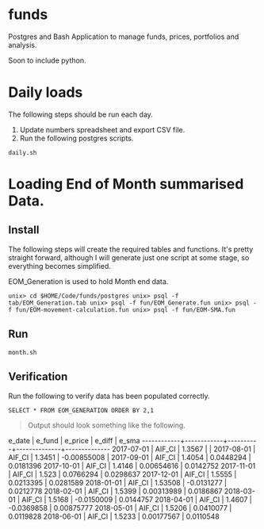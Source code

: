# funds
Postgres and Bash Application to manage funds, prices, portfolios and analysis.


Soon to include python.

# Daily loads

The following steps should be run each day.

1. Update numbers spreadsheet and export CSV file.
2. Run the following postgres scripts.

`
daily.sh
`

# Loading End of Month summarised Data.

## Install

The following steps will create the required tables and functions. It's pretty straight forward, although I will generate just one script at some stage, so everything becomes simplified.

EOM_Generation is used to hold Month end data.

`
unix> cd $HOME/Code/funds/postgres
unix> psql -f tab/EOM_Generation.tab
unix> psql -f fun/EOM_Generate.fun
unix> psql -f fun/EOM-movement-calculation.fun
unix> psql -f fun/EOM-SMA.fun
`


## Run

`
month.sh
`

## Verification

Run the following to verify data has been populated correctly.

`SELECT * FROM EOM_GENERATION ORDER BY 2,1`

> Output should look something like the following.

  e_date   |   e_fund   | e_price  |    e_diff    |    e_sma
------------+------------+----------+--------------+--------------
 2017-07-01 | AIF_CI     |   1.3567 |              |
 2017-08-01 | AIF_CI     |   1.3451 |  -0.00855008 |
 2017-09-01 | AIF_CI     |   1.4054 |    0.0448294 |    0.0181396
 2017-10-01 | AIF_CI     |   1.4146 |   0.00654616 |    0.0142752
 2017-11-01 | AIF_CI     |    1.523 |    0.0766294 |    0.0298637
 2017-12-01 | AIF_CI     |   1.5555 |    0.0213395 |    0.0281589
 2018-01-01 | AIF_CI     |  1.53508 |   -0.0131277 |    0.0212778
 2018-02-01 | AIF_CI     |   1.5399 |   0.00313989 |    0.0186867
 2018-03-01 | AIF_CI     |   1.5168 |   -0.0150009 |    0.0144757
 2018-04-01 | AIF_CI     |   1.4607 |   -0.0369858 |   0.00875777
 2018-05-01 | AIF_CI     |   1.5206 |    0.0410077 |    0.0119828
 2018-06-01 | AIF_CI     |   1.5233 |   0.00177567 |    0.0110548






